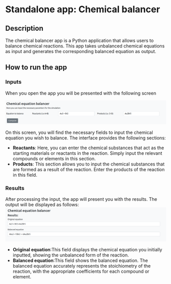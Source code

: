 # Standalone app: Chemical balancer

## Description

The chemical balancer app is a Python application that allows users to balance chemical reactions.
This app takes unbalanced chemical equations as input and generates the corresponding balanced equation as output.

## How to run the app

### Inputs

When you open the app you will be presented with the following screen

![cb_app|200x100](../_static/img/standalone_apps/balancer_input.png)

On this screen, you will find the necessary fields to input the chemical equation you wish to balance. The interface provides the following sections:

- **Reactants**: Here, you can enter the chemical substances that act as the starting materials or reactants in the reaction. Simply input the relevant compounds or elements in this section.
- **Products**: This section allows you to input the chemical substances that are formed as a result of the reaction. Enter the products of the reaction in this field.

### Results

After processing the input, the app will present you with the results. The output will be displayed as follows:
![cb_app|200x100](../_static/img/standalone_apps/balancer_output.png)

- **Original equation**:This field displays the chemical equation you initially inputted, showing the unbalanced form of the reaction.
- **Balanced equation**:This field shows the balanced equation. The balanced equation accurately represents the stoichiometry of the reaction, with the appropriate coefficients for each compound or element.
